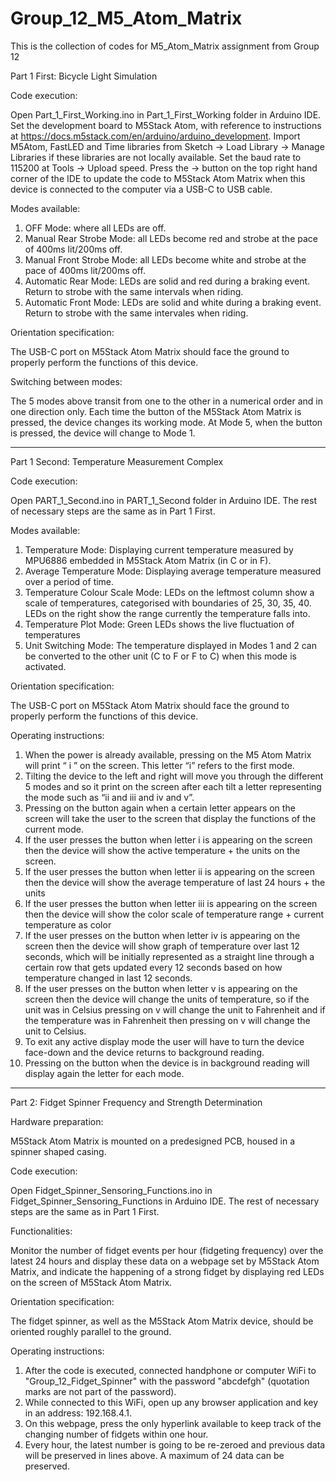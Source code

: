 # Group_12_M5_Atom_Matrix
 This is the collection of codes for M5_Atom_Matrix assignment from Group 12

Part 1 First: Bicycle Light Simulation

Code execution:

Open Part_1_First_Working.ino in Part_1_First_Working folder in Arduino IDE. Set the development board to M5Stack Atom, with reference to instructions at https://docs.m5stack.com/en/arduino/arduino_development. Import M5Atom, FastLED and Time libraries from Sketch -> Load Library -> Manage Libraries if these libraries are not locally available. Set the baud rate to 115200 at Tools -> Upload speed. Press the -> button on the top right hand corner of the IDE to update the code to M5Stack Atom Matrix when this device is connected to the computer via a USB-C to USB cable. 

Modes available: 

1. OFF Mode: where all LEDs are off. 
2. Manual Rear Strobe Mode: all LEDs become red and strobe at the pace of 400ms lit/200ms off.
3. Manual Front Strobe Mode: all LEDs become white and strobe at the pace of 400ms lit/200ms off. 
4. Automatic Rear Mode: LEDs are solid and red during a braking event. Return to strobe with the same intervals when riding.
5. Automatic Front Mode: LEDs are solid and white during a braking event. Return to strobe with the same intervales when riding. 

Orientation specification:

The USB-C port on M5Stack Atom Matrix should face the ground to properly perform the functions of this device. 

Switching between modes:

The 5 modes above transit from one to the other in a numerical order and in one direction only. Each time the button of the M5Stack Atom Matrix is pressed, the device changes its working mode. At Mode 5, when the button is pressed, the device will change to Mode 1. 

---------------------------------------------------------------------------------------------------------------------------------------------------------------------------------

Part 1 Second: Temperature Measurement Complex

Code execution:

Open PART_1_Second.ino in PART_1_Second folder in Arduino IDE. The rest of necessary steps are the same as in Part 1 First.

Modes available:

1. Temperature Mode: Displaying current temperature measured by MPU6886 embedded in M5Stack Atom Matrix (in C or in F).
2. Average Temperature Mode: Displaying average temperature measured over a period of time.
3. Temperature Colour Scale Mode: LEDs on the leftmost column show a scale of temperatures, categorised with boundaries of 25, 30, 35, 40. LEDs on the right show the range currently the temperature falls into.
4. Temperature Plot Mode: Green LEDs shows the live fluctuation of temperatures
5. Unit Switching Mode: The temperature displayed in Modes 1 and 2 can be converted to the other unit (C to F or F to C) when this mode is activated. 

Orientation specification:

The USB-C port on M5Stack Atom Matrix should face the ground to properly perform the functions of this device. 

Operating instructions:

1. When the power is already available, pressing on the M5 Atom Matrix will print “ i ” on the screen. This letter “i” refers to the first mode.
2. Tilting the device to the left and right will move you through the different 5 modes and so it print on the screen after each tilt a letter representing the mode such as “ii and iii and iv and v”.
3. Pressing on the button again when a certain letter appears on the screen will take the user to the screen that display the functions of the current mode.
4. If the user presses the button when letter i is appearing on the screen then the device will show the active temperature + the units on the screen.
5. If the user presses the button when letter ii is appearing on the screen then the device will show the average temperature of last 24 hours  + the units
6. If the user presses the button when letter iii is appearing on the screen then the device will show the color scale of temperature range + current temperature as color
7. If the user presses on the button when letter iv is appearing on the screen then the device will show graph of temperature over last 12 seconds, which will be initially represented as a straight line through a certain row that gets updated every 12 seconds based on how temperature changed in last 12 seconds.
8. If the user presses on the button when letter v is appearing on the screen then the device will change the units of temperature, so if the unit was in Celsius pressing on v will change the unit to Fahrenheit and if the temperature was in Fahrenheit then pressing on v will change the unit to Celsius.
9. To exit any active display mode the user will have to turn the device face-down and the device returns to background reading.
10.	Pressing on the button when the device is in background reading will display again the letter for each mode.

---------------------------------------------------------------------------------------------------------------------------------------------------------------------------------

Part 2: Fidget Spinner Frequency and Strength Determination

Hardware preparation: 

M5Stack Atom Matrix is mounted on a predesigned PCB, housed in a spinner shaped casing. 

Code execution:

Open Fidget_Spinner_Sensoring_Functions.ino in Fidget_Spinner_Sensoring_Functions in Arduino IDE. The rest of necessary steps are the same as in Part 1 First.

Functionalities:

Monitor the number of fidget events per hour (fidgeting frequency) over the latest 24 hours and display these data on a webpage set by M5Stack Atom Matrix, and indicate the happening of a strong fidget by displaying red LEDs on the screen of M5Stack Atom Matrix. 

Orientation specification:

The fidget spinner, as well as the M5Stack Atom Matrix device, should be oriented roughly parallel to the ground. 

Operating instructions:

1. After the code is executed, connected handphone or computer WiFi to "Group_12_Fidget_Spinner" with the password "abcdefgh" (quotation marks are not part of the password).
2. While connected to this WiFi, open up any browser application and key in an address: 192.168.4.1. 
3. On this webpage, press the only hyperlink available to keep track of the changing number of fidgets within one hour. 
4. Every hour, the latest number is going to be re-zeroed and previous data will be preserved in lines above. A maximum of 24 data can be preserved. 
